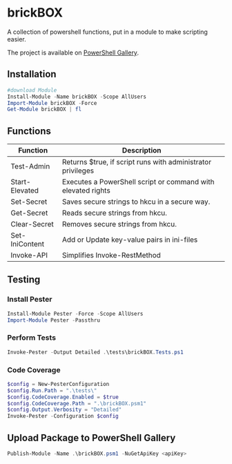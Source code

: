 # brickBOX

A collection of powershell functions, put in a module to make scripting easier. 

The project is available on [PowerShell Gallery](https://www.powershellgallery.com/packages/brickBOX).


## Installation

``` powershell
#download Module 
Install-Module -Name brickBOX -Scope AllUsers
Import-Module brickBOX -Force
Get-Module brickBOX | fl
```

## Functions

Function        | Description
--------------- | -----------
Test-Admin      | Returns $true, if script runs with administrator privileges  
Start-Elevated  | Executes a PowerShell script or command with elevated rights  
Set-Secret      | Saves secure strings to hkcu in a secure way.  
Get-Secret      | Reads secure strings from hkcu.  
Clear-Secret    | Removes secure strings from hkcu.
Set-IniContent  | Add or Update key-value pairs in ini-files  
Invoke-API      | Simplifies Invoke-RestMethod  


## Testing

### Install Pester

``` powershell
Install-Module Pester -Force -Scope AllUsers
Import-Module Pester -Passthru
```

### Perform Tests

``` powershell
Invoke-Pester -Output Detailed .\tests\brickBOX.Tests.ps1
```

### Code Coverage
``` powershell
$config = New-PesterConfiguration
$config.Run.Path = ".\tests\"
$config.CodeCoverage.Enabled = $true
$config.CodeCoverage.Path = ".\brickBOX.psm1"
$config.Output.Verbosity = "Detailed"
Invoke-Pester -Configuration $config
```


## Upload Package to PowerShell Gallery
``` powershell
Publish-Module -Name .\brickBOX.psm1 -NuGetApiKey <apiKey>
```
